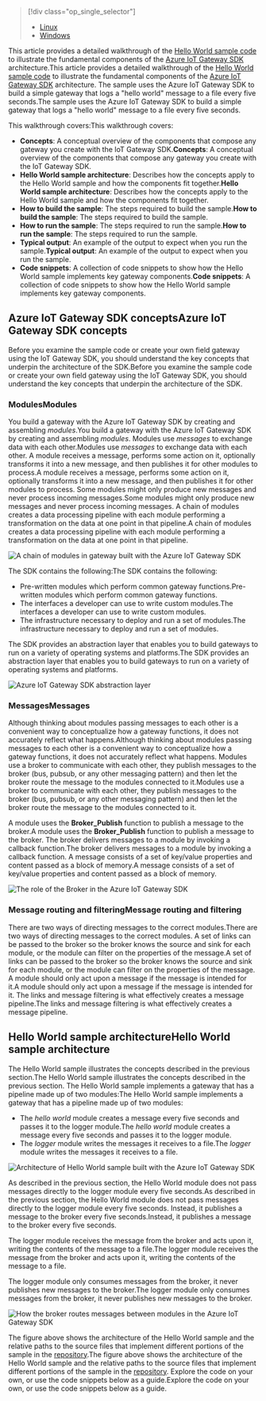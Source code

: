 > [!div class="op_single_selector"]
> * [Linux](../articles/iot-hub/iot-hub-linux-gateway-sdk-get-started.md)
> * [Windows](../articles/iot-hub/iot-hub-windows-gateway-sdk-get-started.md)
> 
> 

<span data-ttu-id="b2f93-103">This article provides a detailed walkthrough of the [Hello World sample code][lnk-helloworld-sample] to illustrate the fundamental components of the [Azure IoT Gateway SDK][lnk-gateway-sdk] architecture.</span><span class="sxs-lookup"><span data-stu-id="b2f93-103">This article provides a detailed walkthrough of the [Hello World sample code][lnk-helloworld-sample] to illustrate the fundamental components of the [Azure IoT Gateway SDK][lnk-gateway-sdk] architecture.</span></span> <span data-ttu-id="b2f93-104">The sample uses the Azure IoT Gateway SDK to build a simple gateway that logs a "hello world" message to a file every five seconds.</span><span class="sxs-lookup"><span data-stu-id="b2f93-104">The sample uses the Azure IoT Gateway SDK to build a simple gateway that logs a "hello world" message to a file every five seconds.</span></span>

<span data-ttu-id="b2f93-105">This walkthrough covers:</span><span class="sxs-lookup"><span data-stu-id="b2f93-105">This walkthrough covers:</span></span>

* <span data-ttu-id="b2f93-106">**Concepts**: A conceptual overview of the components that compose any gateway you create with the IoT Gateway SDK.</span><span class="sxs-lookup"><span data-stu-id="b2f93-106">**Concepts**: A conceptual overview of the components that compose any gateway you create with the IoT Gateway SDK.</span></span>  
* <span data-ttu-id="b2f93-107">**Hello World sample architecture**: Describes how the concepts apply to the Hello World sample and how the components fit together.</span><span class="sxs-lookup"><span data-stu-id="b2f93-107">**Hello World sample architecture**: Describes how the concepts apply to the Hello World sample and how the components fit together.</span></span>
* <span data-ttu-id="b2f93-108">**How to build the sample**: The steps required to build the sample.</span><span class="sxs-lookup"><span data-stu-id="b2f93-108">**How to build the sample**: The steps required to build the sample.</span></span>
* <span data-ttu-id="b2f93-109">**How to run the sample**: The steps required to run the sample.</span><span class="sxs-lookup"><span data-stu-id="b2f93-109">**How to run the sample**: The steps required to run the sample.</span></span> 
* <span data-ttu-id="b2f93-110">**Typical output**: An example of the output to expect when you run the sample.</span><span class="sxs-lookup"><span data-stu-id="b2f93-110">**Typical output**: An example of the output to expect when you run the sample.</span></span>
* <span data-ttu-id="b2f93-111">**Code snippets**: A collection of code snippets to show how the Hello World sample implements key gateway components.</span><span class="sxs-lookup"><span data-stu-id="b2f93-111">**Code snippets**: A collection of code snippets to show how the Hello World sample implements key gateway components.</span></span>

## <a name="azure-iot-gateway-sdk-concepts"></a><span data-ttu-id="b2f93-112">Azure IoT Gateway SDK concepts</span><span class="sxs-lookup"><span data-stu-id="b2f93-112">Azure IoT Gateway SDK concepts</span></span>
<span data-ttu-id="b2f93-113">Before you examine the sample code or create your own field gateway using the IoT Gateway SDK, you should understand the key concepts that underpin the architecture of the SDK.</span><span class="sxs-lookup"><span data-stu-id="b2f93-113">Before you examine the sample code or create your own field gateway using the IoT Gateway SDK, you should understand the key concepts that underpin the architecture of the SDK.</span></span>

### <a name="modules"></a><span data-ttu-id="b2f93-114">Modules</span><span class="sxs-lookup"><span data-stu-id="b2f93-114">Modules</span></span>
<span data-ttu-id="b2f93-115">You build a gateway with the Azure IoT Gateway SDK by creating and assembling *modules*.</span><span class="sxs-lookup"><span data-stu-id="b2f93-115">You build a gateway with the Azure IoT Gateway SDK by creating and assembling *modules*.</span></span> <span data-ttu-id="b2f93-116">Modules use *messages* to exchange data with each other.</span><span class="sxs-lookup"><span data-stu-id="b2f93-116">Modules use *messages* to exchange data with each other.</span></span> <span data-ttu-id="b2f93-117">A module receives a message, performs some action on it, optionally transforms it into a new message, and then publishes it for other modules to process.</span><span class="sxs-lookup"><span data-stu-id="b2f93-117">A module receives a message, performs some action on it, optionally transforms it into a new message, and then publishes it for other modules to process.</span></span> <span data-ttu-id="b2f93-118">Some modules might only produce new messages and never process incoming messages.</span><span class="sxs-lookup"><span data-stu-id="b2f93-118">Some modules might only produce new messages and never process incoming messages.</span></span> <span data-ttu-id="b2f93-119">A chain of modules creates a data processing pipeline with each module performing a transformation on the data at one point in that pipeline.</span><span class="sxs-lookup"><span data-stu-id="b2f93-119">A chain of modules creates a data processing pipeline with each module performing a transformation on the data at one point in that pipeline.</span></span>

![A chain of modules in gateway built with the Azure IoT Gateway SDK][1]

<span data-ttu-id="b2f93-121">The SDK contains the following:</span><span class="sxs-lookup"><span data-stu-id="b2f93-121">The SDK contains the following:</span></span>

* <span data-ttu-id="b2f93-122">Pre-written modules which perform common gateway functions.</span><span class="sxs-lookup"><span data-stu-id="b2f93-122">Pre-written modules which perform common gateway functions.</span></span>
* <span data-ttu-id="b2f93-123">The interfaces a developer can use to write custom modules.</span><span class="sxs-lookup"><span data-stu-id="b2f93-123">The interfaces a developer can use to write custom modules.</span></span>
* <span data-ttu-id="b2f93-124">The infrastructure necessary to deploy and run a set of modules.</span><span class="sxs-lookup"><span data-stu-id="b2f93-124">The infrastructure necessary to deploy and run a set of modules.</span></span>

<span data-ttu-id="b2f93-125">The SDK provides an abstraction layer that enables you to build gateways to run on a variety of operating systems and platforms.</span><span class="sxs-lookup"><span data-stu-id="b2f93-125">The SDK provides an abstraction layer that enables you to build gateways to run on a variety of operating systems and platforms.</span></span>

![Azure IoT Gateway SDK abstraction layer][2]

### <a name="messages"></a><span data-ttu-id="b2f93-127">Messages</span><span class="sxs-lookup"><span data-stu-id="b2f93-127">Messages</span></span>
<span data-ttu-id="b2f93-128">Although thinking about modules passing messages to each other is a convenient way to conceptualize how a gateway functions, it does not accurately reflect what happens.</span><span class="sxs-lookup"><span data-stu-id="b2f93-128">Although thinking about modules passing messages to each other is a convenient way to conceptualize how a gateway functions, it does not accurately reflect what happens.</span></span> <span data-ttu-id="b2f93-129">Modules use a broker to communicate with each other, they publish messages to the broker (bus, pubsub, or any other messaging pattern) and then let the broker route the message to the modules connected to it.</span><span class="sxs-lookup"><span data-stu-id="b2f93-129">Modules use a broker to communicate with each other, they publish messages to the broker (bus, pubsub, or any other messaging pattern) and then let the broker route the message to the modules connected to it.</span></span>

<span data-ttu-id="b2f93-130">A module uses the **Broker_Publish** function to publish a message to the broker.</span><span class="sxs-lookup"><span data-stu-id="b2f93-130">A module uses the **Broker_Publish** function to publish a message to the broker.</span></span> <span data-ttu-id="b2f93-131">The broker delivers messages to a module by invoking a callback function.</span><span class="sxs-lookup"><span data-stu-id="b2f93-131">The broker delivers messages to a module by invoking a callback function.</span></span> <span data-ttu-id="b2f93-132">A message consists of a set of key/value properties and content passed as a block of memory.</span><span class="sxs-lookup"><span data-stu-id="b2f93-132">A message consists of a set of key/value properties and content passed as a block of memory.</span></span>

![The role of the Broker in the Azure IoT Gateway SDK][3]

### <a name="message-routing-and-filtering"></a><span data-ttu-id="b2f93-134">Message routing and filtering</span><span class="sxs-lookup"><span data-stu-id="b2f93-134">Message routing and filtering</span></span>
<span data-ttu-id="b2f93-135">There are two ways of directing messages to the correct modules.</span><span class="sxs-lookup"><span data-stu-id="b2f93-135">There are two ways of directing messages to the correct modules.</span></span> <span data-ttu-id="b2f93-136">A set of links can be passed to the broker so the broker knows the source and sink for each module, or the module can filter on the properties of the message.</span><span class="sxs-lookup"><span data-stu-id="b2f93-136">A set of links can be passed to the broker so the broker knows the source and sink for each module, or the module can filter on the properties of the message.</span></span> <span data-ttu-id="b2f93-137">A module should only act upon a message if the message is intended for it.</span><span class="sxs-lookup"><span data-stu-id="b2f93-137">A module should only act upon a message if the message is intended for it.</span></span> <span data-ttu-id="b2f93-138">The links and message filtering is what effectively creates a message pipeline.</span><span class="sxs-lookup"><span data-stu-id="b2f93-138">The links and message filtering is what effectively creates a message pipeline.</span></span>

## <a name="hello-world-sample-architecture"></a><span data-ttu-id="b2f93-139">Hello World sample architecture</span><span class="sxs-lookup"><span data-stu-id="b2f93-139">Hello World sample architecture</span></span>
<span data-ttu-id="b2f93-140">The Hello World sample illustrates the concepts described in the previous section.</span><span class="sxs-lookup"><span data-stu-id="b2f93-140">The Hello World sample illustrates the concepts described in the previous section.</span></span> <span data-ttu-id="b2f93-141">The Hello World sample implements a gateway that has a pipeline made up of two modules:</span><span class="sxs-lookup"><span data-stu-id="b2f93-141">The Hello World sample implements a gateway that has a pipeline made up of two modules:</span></span>

* <span data-ttu-id="b2f93-142">The *hello world* module creates a message every five seconds and passes it to the logger module.</span><span class="sxs-lookup"><span data-stu-id="b2f93-142">The *hello world* module creates a message every five seconds and passes it to the logger module.</span></span>
* <span data-ttu-id="b2f93-143">The *logger* module writes the messages it receives to a file.</span><span class="sxs-lookup"><span data-stu-id="b2f93-143">The *logger* module writes the messages it receives to a file.</span></span>

![Architecture of Hello World sample built with the Azure IoT Gateway SDK][4]

<span data-ttu-id="b2f93-145">As described in the previous section, the Hello World module does not pass messages directly to the logger module every five seconds.</span><span class="sxs-lookup"><span data-stu-id="b2f93-145">As described in the previous section, the Hello World module does not pass messages directly to the logger module every five seconds.</span></span> <span data-ttu-id="b2f93-146">Instead, it publishes a message to the broker every five seconds.</span><span class="sxs-lookup"><span data-stu-id="b2f93-146">Instead, it publishes a message to the broker every five seconds.</span></span>

<span data-ttu-id="b2f93-147">The logger module receives the message from the broker and acts upon it, writing the contents of the message to a file.</span><span class="sxs-lookup"><span data-stu-id="b2f93-147">The logger module receives the message from the broker and acts upon it, writing the contents of the message to a file.</span></span>

<span data-ttu-id="b2f93-148">The logger module only consumes messages from the broker, it never publishes new messages to the broker.</span><span class="sxs-lookup"><span data-stu-id="b2f93-148">The logger module only consumes messages from the broker, it never publishes new messages to the broker.</span></span>

![How the broker routes messages between modules in the Azure IoT Gateway SDK][5]

<span data-ttu-id="b2f93-150">The figure above shows the architecture of the Hello World sample and the relative paths to the source files that implement different portions of the sample in the [repository][lnk-gateway-sdk].</span><span class="sxs-lookup"><span data-stu-id="b2f93-150">The figure above shows the architecture of the Hello World sample and the relative paths to the source files that implement different portions of the sample in the [repository][lnk-gateway-sdk].</span></span> <span data-ttu-id="b2f93-151">Explore the code on your own, or use the code snippets below as a guide.</span><span class="sxs-lookup"><span data-stu-id="b2f93-151">Explore the code on your own, or use the code snippets below as a guide.</span></span>

<!-- Images -->
[1]: https://docstestmedia1.blob.core.windows.net/azure-media/includes/media/iot-hub-gateway-sdk-getstarted-selector/modules.png
[2]: https://docstestmedia1.blob.core.windows.net/azure-media/includes/media/iot-hub-gateway-sdk-getstarted-selector/modules_2.png
[3]: https://docstestmedia1.blob.core.windows.net/azure-media/includes/media/iot-hub-gateway-sdk-getstarted-selector/messages_1.png
[4]: https://docstestmedia1.blob.core.windows.net/azure-media/includes/media/iot-hub-gateway-sdk-getstarted-selector/high_level_architecture.png
[5]: https://docstestmedia1.blob.core.windows.net/azure-media/includes/media/iot-hub-gateway-sdk-getstarted-selector/detailed_architecture.png

<!-- Links -->
[lnk-helloworld-sample]: https://github.com/Azure/azure-iot-gateway-sdk/tree/master/samples/hello_world
[lnk-gateway-sdk]: https://github.com/Azure/azure-iot-gateway-sdk




